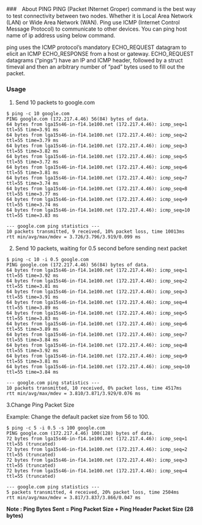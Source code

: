 ###　About PING
PING (Packet INternet Groper) command is the best way to test connectivity between two nodes. Whether it is Local Area Network (LAN) or Wide Area Network (WAN). Ping use ICMP (Internet Control Message Protocol) to communicate to other devices. You can ping host name of ip address using below command.

ping uses the ICMP protocol’s mandatory ECHO_REQUEST datagram to elicit an ICMP ECHO_RESPONSE from a host or gateway. ECHO_REQUEST datagrams (“pings”) have an IP and ICMP header, followed by a struct timeval and then an arbitrary number of “pad” bytes used to fill out the packet.

### Usage
1. Send 10 packets to google.com
```
$ ping -c 10 google.com
PING google.com (172.217.4.46) 56(84) bytes of data.
64 bytes from lga15s46-in-f14.1e100.net (172.217.4.46): icmp_seq=1 ttl=55 time=3.91 ms
64 bytes from lga15s46-in-f14.1e100.net (172.217.4.46): icmp_seq=2 ttl=55 time=3.79 ms
64 bytes from lga15s46-in-f14.1e100.net (172.217.4.46): icmp_seq=3 ttl=55 time=3.82 ms
64 bytes from lga15s46-in-f14.1e100.net (172.217.4.46): icmp_seq=5 ttl=55 time=3.72 ms
64 bytes from lga15s46-in-f14.1e100.net (172.217.4.46): icmp_seq=6 ttl=55 time=3.81 ms
64 bytes from lga15s46-in-f14.1e100.net (172.217.4.46): icmp_seq=7 ttl=55 time=3.74 ms
64 bytes from lga15s46-in-f14.1e100.net (172.217.4.46): icmp_seq=8 ttl=55 time=3.77 ms
64 bytes from lga15s46-in-f14.1e100.net (172.217.4.46): icmp_seq=9 ttl=55 time=3.74 ms
64 bytes from lga15s46-in-f14.1e100.net (172.217.4.46): icmp_seq=10 ttl=55 time=3.83 ms

--- google.com ping statistics ---
10 packets transmitted, 9 received, 10% packet loss, time 10013ms
rtt min/avg/max/mdev = 3.726/3.796/3.919/0.099 ms

```

2. Send 10 packets, waiting for 0.5 second before sending next packet
```
$ ping -c 10 -i 0.5 google.com
PING google.com (172.217.4.46) 56(84) bytes of data.
64 bytes from lga15s46-in-f14.1e100.net (172.217.4.46): icmp_seq=1 ttl=55 time=3.92 ms
64 bytes from lga15s46-in-f14.1e100.net (172.217.4.46): icmp_seq=2 ttl=55 time=3.81 ms
64 bytes from lga15s46-in-f14.1e100.net (172.217.4.46): icmp_seq=3 ttl=55 time=3.91 ms
64 bytes from lga15s46-in-f14.1e100.net (172.217.4.46): icmp_seq=4 ttl=55 time=3.89 ms
64 bytes from lga15s46-in-f14.1e100.net (172.217.4.46): icmp_seq=5 ttl=55 time=3.83 ms
64 bytes from lga15s46-in-f14.1e100.net (172.217.4.46): icmp_seq=6 ttl=55 time=3.89 ms
64 bytes from lga15s46-in-f14.1e100.net (172.217.4.46): icmp_seq=7 ttl=55 time=3.84 ms
64 bytes from lga15s46-in-f14.1e100.net (172.217.4.46): icmp_seq=8 ttl=55 time=3.92 ms
64 bytes from lga15s46-in-f14.1e100.net (172.217.4.46): icmp_seq=9 ttl=55 time=3.81 ms
64 bytes from lga15s46-in-f14.1e100.net (172.217.4.46): icmp_seq=10 ttl=55 time=3.84 ms

--- google.com ping statistics ---
10 packets transmitted, 10 received, 0% packet loss, time 4517ms
rtt min/avg/max/mdev = 3.810/3.871/3.929/0.076 ms
```
3.Change Ping Packet Size

Example: Change the default packet size from 56 to 100.
```
$ ping -c 5 -i 0.5 -s 100 google.com
PING google.com (172.217.4.46) 100(128) bytes of data.
72 bytes from lga15s46-in-f14.1e100.net (172.217.4.46): icmp_seq=1 ttl=55 (truncated)
72 bytes from lga15s46-in-f14.1e100.net (172.217.4.46): icmp_seq=2 ttl=55 (truncated)
72 bytes from lga15s46-in-f14.1e100.net (172.217.4.46): icmp_seq=3 ttl=55 (truncated)
72 bytes from lga15s46-in-f14.1e100.net (172.217.4.46): icmp_seq=4 ttl=55 (truncated)

--- google.com ping statistics ---
5 packets transmitted, 4 received, 20% packet loss, time 2504ms
rtt min/avg/max/mdev = 3.817/3.837/3.866/0.047 ms
```
**Note : Ping Bytes Sent = Ping Packet Size + Ping Header Packet Size (28 bytes)**
